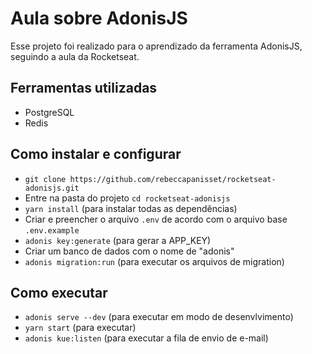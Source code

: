 # Aula sobre AdonisJS

Esse projeto foi realizado para o aprendizado da ferramenta AdonisJS, seguindo a aula da Rocketseat.

## Ferramentas utilizadas

* PostgreSQL
* Redis

## Como instalar e configurar

* `git clone https://github.com/rebeccapanisset/rocketseat-adonisjs.git`
* Entre na pasta do projeto `cd rocketseat-adonisjs`
* `yarn install` (para instalar todas as dependências)
* Criar e preencher o arquivo `.env` de acordo com o arquivo base `.env.example`
* `adonis key:generate` (para gerar a APP_KEY)
* Criar um banco de dados com o nome de "adonis"
* `adonis migration:run` (para executar os arquivos de migration)

## Como executar

* `adonis serve --dev` (para executar em modo de desenvlvimento)
* `yarn start` (para executar)
* `adonis kue:listen` (para executar a fila de envio de e-mail)
